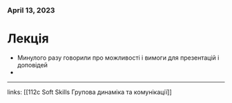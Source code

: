 
### April 13, 2023

# Лекція

- Минулого разу говорили про можливості і вимоги для презентацій і доповідей
- 



---

links: [[112c Soft Skills Групова динаміка та комунікації]]


